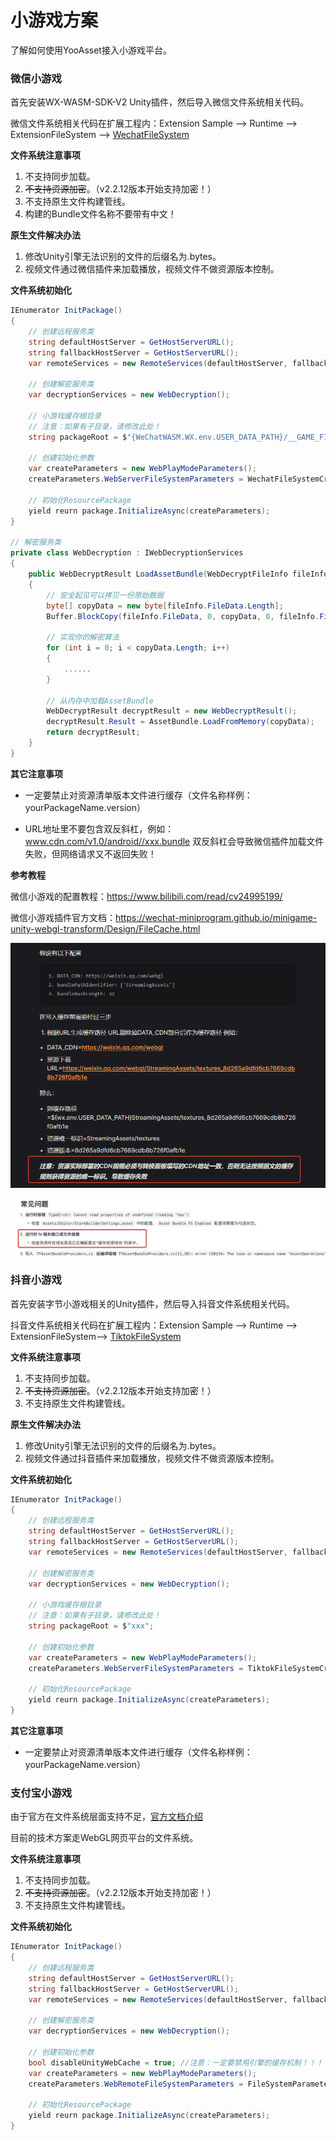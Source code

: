 # 小游戏方案

了解如何使用YooAsset接入小游戏平台。

### 微信小游戏

首先安装WX-WASM-SDK-V2 Unity插件，然后导入微信文件系统相关代码。

微信文件系统相关代码在扩展工程内：Extension Sample --> Runtime --> ExtensionFileSystem --> [WechatFileSystem](https://github.com/tuyoogame/YooAsset/tree/dev/Assets/YooAsset/Samples~/Extension%20Sample/Runtime/ExtensionFileSystem/WechatFileSystem)

**文件系统注意事项**

1. 不支持同步加载。
2. ~~不支持资源加密~~。（v2.2.12版本开始支持加密！）
3. 不支持原生文件构建管线。
4. 构建的Bundle文件名称不要带有中文！

**原生文件解决办法**

1. 修改Unity引擎无法识别的文件的后缀名为.bytes。
2. 视频文件通过微信插件来加载播放，视频文件不做资源版本控制。

**文件系统初始化**

````csharp
IEnumerator InitPackage()
{
    // 创建远程服务类
    string defaultHostServer = GetHostServerURL();
    string fallbackHostServer = GetHostServerURL();
    var remoteServices = new RemoteServices(defaultHostServer, fallbackHostServer);
    
    // 创建解密服务类
    var decryptionServices = new WebDecryption();
    
    // 小游戏缓存根目录
    // 注意：如果有子目录，请修改此处！
    string packageRoot = $"{WeChatWASM.WX.env.USER_DATA_PATH}/__GAME_FILE_CACHE"; 
    
    // 创建初始化参数
    var createParameters = new WebPlayModeParameters();
    createParameters.WebServerFileSystemParameters = WechatFileSystemCreater.CreateFileSystemParameters(packageRoot, remoteServices, decryptionServices);
    
    // 初始化ResourcePackage
    yield reurn package.InitializeAsync(createParameters);
}

// 解密服务类
private class WebDecryption : IWebDecryptionServices
{
    public WebDecryptResult LoadAssetBundle(WebDecryptFileInfo fileInfo)
    {
        // 安全起见可以拷贝一份原始数据
        byte[] copyData = new byte[fileInfo.FileData.Length];
        Buffer.BlockCopy(fileInfo.FileData, 0, copyData, 0, fileInfo.FileData.Length);

        // 实现你的解密算法
        for (int i = 0; i < copyData.Length; i++)
        {
            ......
        }

        // 从内存中加载AssetBundle
        WebDecryptResult decryptResult = new WebDecryptResult();
        decryptResult.Result = AssetBundle.LoadFromMemory(copyData);
        return decryptResult;
    }
}
````

**其它注意事项**

- 一定要禁止对资源清单版本文件进行缓存（文件名称样例：yourPackageName.version）

- URL地址里不要包含双反斜杠，例如：www.cdn.com/v1.0/android//xxx.bundle 双反斜杠会导致微信插件加载文件失败，但网络请求又不返回失败！

**参考教程**

微信小游戏的配置教程：https://www.bilibili.com/read/cv24995199/

微信小游戏插件官方文档：https://wechat-miniprogram.github.io/minigame-unity-webgl-transform/Design/FileCache.html

![image](./Image/Solution-img2.png)

![image](./Image/Solution-img3.jpg)



### 抖音小游戏

首先安装字节小游戏相关的Unity插件，然后导入抖音文件系统相关代码。

抖音文件系统相关代码在扩展工程内：Extension Sample --> Runtime --> ExtensionFileSystem--> [TiktokFileSystem](https://github.com/tuyoogame/YooAsset/tree/dev/Assets/YooAsset/Samples~/Extension%20Sample/Runtime/ExtensionFileSystem/TiktokFileSystem)

**文件系统注意事项**

1. 不支持同步加载。
2. ~~不支持资源加密~~。（v2.2.12版本开始支持加密！）
3. 不支持原生文件构建管线。

**原生文件解决办法**

1. 修改Unity引擎无法识别的文件的后缀名为.bytes。
2. 视频文件通过抖音插件来加载播放，视频文件不做资源版本控制。

**文件系统初始化**

````csharp
IEnumerator InitPackage()
{
    // 创建远程服务类
    string defaultHostServer = GetHostServerURL();
    string fallbackHostServer = GetHostServerURL();
    var remoteServices = new RemoteServices(defaultHostServer, fallbackHostServer);
    
    // 创建解密服务类
    var decryptionServices = new WebDecryption();
    
    // 小游戏缓存根目录
    // 注意：如果有子目录，请修改此处！
    string packageRoot = $"xxx"; 
    
    // 创建初始化参数
    var createParameters = new WebPlayModeParameters();
    createParameters.WebServerFileSystemParameters = TiktokFileSystemCreater.CreateFileSystemParameters(packageRoot, remoteServices, decryptionServices);
    
    // 初始化ResourcePackage
    yield reurn package.InitializeAsync(createParameters);
}
````

**其它注意事项**

- 一定要禁止对资源清单版本文件进行缓存（文件名称样例：yourPackageName.version）



### 支付宝小游戏

由于官方在文件系统层面支持不足，[官方文档介绍](https://opendocs.alipay.com/mini-game/0ftleg)

目前的技术方案走WebGL网页平台的文件系统。

**文件系统注意事项**

1. 不支持同步加载。
2. ~~不支持资源加密~~。（v2.2.12版本开始支持加密！）
3. 不支持原生文件构建管线。

**文件系统初始化**

```csharp
IEnumerator InitPackage()
{
    // 创建远程服务类
    string defaultHostServer = GetHostServerURL();
    string fallbackHostServer = GetHostServerURL();
    var remoteServices = new RemoteServices(defaultHostServer, fallbackHostServer);
    
    // 创建解密服务类
    var decryptionServices = new WebDecryption();
    
    // 创建初始化参数
    bool disableUnityWebCache = true; //注意：一定要禁用引擎的缓存机制！！！
    var createParameters = new WebPlayModeParameters();
    createParameters.WebRemoteFileSystemParameters = FileSystemParameters.CreateDefaultWebRemoteFileSystemParameters(remoteServices, decryptionServices, disableUnityWebCache);
    
    // 初始化ResourcePackage
    yield reurn package.InitializeAsync(createParameters);
}
```


